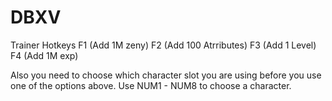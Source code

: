 # DBXV
Trainer Hotkeys
F1 (Add 1M zeny)
F2 (Add 100 Atrributes)
F3 (Add 1 Level)
F4 (Add 1M exp)

Also you need to choose which character slot you are using before you use one of the options above. 
Use NUM1 - NUM8 to choose a character.
